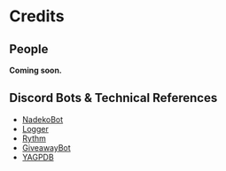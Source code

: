 Credits
=======

People
------

**Coming soon.**

Discord Bots & Technical References
-----------------------------------

-   [NadekoBot](https://nadeko.bot/)
-   [Logger](https://discordbots.org/bot/298822483060981760)
-   [Rythm](https://rythmbot.co/)
-   [GiveawayBot](https://giveawaybot.party/)
-   [YAGPDB](https://yagpdb.xyz/)
